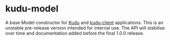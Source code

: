 # kudu-model

A base Model constructor for [Kudu][kudu] and [kudu-client][client]
applications. This is an unstable pre-release version intended for internal use.
The API will stabilise over time and documentation added before the final 1.0.0
release.

[kudu]: https://github.com/mammaldev/kudu
[client]: https://github.com/mammaldev/kudu-client
